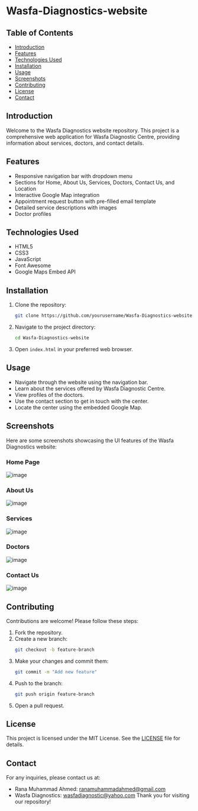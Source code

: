 # Wasfa-Diagnostics-website
## Table of Contents
- [Introduction](#introduction)
- [Features](#features)
- [Technologies Used](#technologies-used)
- [Installation](#installation)
- [Usage](#usage)
- [Screenshots](#screenshots)
- [Contributing](#contributing)
- [License](#license)
- [Contact](#contact)

## Introduction
Welcome to the Wasfa Diagnostics website repository. This project is a comprehensive web application for Wasfa Diagnostic Centre, providing information about services, doctors, and contact details.

## Features
- Responsive navigation bar with dropdown menu
- Sections for Home, About Us, Services, Doctors, Contact Us, and Location
- Interactive Google Map integration
- Appointment request button with pre-filled email template
- Detailed service descriptions with images
- Doctor profiles

## Technologies Used
- HTML5
- CSS3
- JavaScript
- Font Awesome
- Google Maps Embed API

## Installation
1. Clone the repository:
    ```bash
    git clone https://github.com/yourusername/Wasfa-Diagnostics-website.git
    ```
2. Navigate to the project directory:
    ```bash
    cd Wasfa-Diagnostics-website
    ```
3. Open `index.html` in your preferred web browser.

## Usage
- Navigate through the website using the navigation bar.
- Learn about the services offered by Wasfa Diagnostic Centre.
- View profiles of the doctors.
- Use the contact section to get in touch with the center.
- Locate the center using the embedded Google Map.

## Screenshots
Here are some screenshots showcasing the UI features of the Wasfa Diagnostics website:

### Home Page
![image](https://github.com/user-attachments/assets/74f0158d-0121-431e-b947-666023fc2396)


### About Us
![image](https://github.com/user-attachments/assets/e7def4dc-97de-47da-969f-bb27b29a7061)


### Services
![image](https://github.com/user-attachments/assets/02d4fe17-bb52-4320-9178-e4094a3feeb5)


### Doctors
![image](https://github.com/user-attachments/assets/45a21b03-c792-4caf-89a3-8f4c15da74d1)


### Contact Us
![image](https://github.com/user-attachments/assets/fe69a7be-6ea3-4ab8-abb5-4c0efa913d26)


## Contributing
Contributions are welcome! Please follow these steps:
1. Fork the repository.
2. Create a new branch:
    ```bash
    git checkout -b feature-branch
    ```
3. Make your changes and commit them:
    ```bash
    git commit -m "Add new feature"
    ```
4. Push to the branch:
    ```bash
    git push origin feature-branch
    ```
5. Open a pull request.

## License
This project is licensed under the MIT License. See the [LICENSE](LICENSE) file for details.

## Contact
For any inquiries, please contact us at:
- Rana Muhammad Ahmed: [ranamuhammadahmed@gmail.com](mailto:ranamuhammadahmed@gmail.com)
- Wasfa Diagnostics: [wasfadiagnostic@yahoo.com](mailto:wasfadiagnostic@yahoo.com)
Thank you for visiting our repository!  
